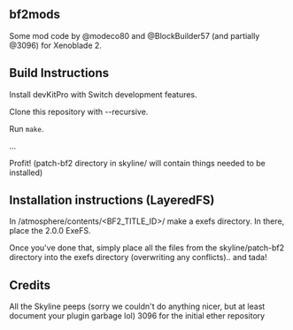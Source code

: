 ## bf2mods

Some mod code by @modeco80 and @BlockBuilder57 (and partially @3096) for Xenoblade 2.

## Build Instructions

Install devKitPro with Switch development features.

Clone this repository with --recursive.

Run `make`.

...

Profit! (patch-bf2 directory in skyline/ will contain things needed to be installed)

## Installation instructions (LayeredFS)

In /atmosphere/contents/<BF2_TITLE_ID>/ make a exefs directory. In there, place the 2.0.0 ExeFS.

Once you've done that, simply place all the files from the skyline/patch-bf2 directory into the exefs directory (overwriting any conflicts).. and tada!

## Credits

All the Skyline peeps (sorry we couldn't do anything nicer, but at least document your plugin garbage lol)
3096 for the initial ether repository